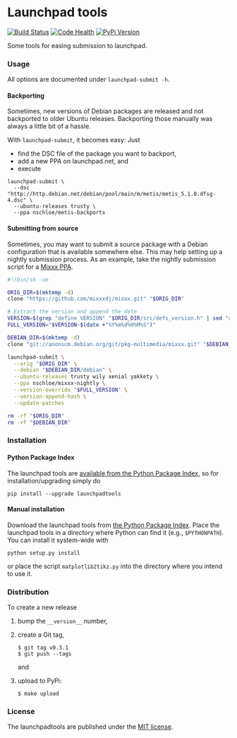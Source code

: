 Launchpad tools
===============

[![Build Status](https://travis-ci.org/nschloe/launchpadtools.svg?branch=master)](https://travis-ci.org/nschloe/launchpadtools)
[![Code Health](https://landscape.io/github/nschloe/launchpadtools/master/landscape.svg?style=flat)](https://landscape.io/github/nschloe/launchpadtools/master)
[![PyPi Version](https://img.shields.io/pypi/v/launchpadtools.svg)](https://pypi.python.org/pypi/launchpadtools)


Some tools for easing submission to launchpad.


### Usage

All options are documented under `launchpad-submit -h`.

#### Backporting

Sometimes, new versions of Debian packages are released and not backported to
older Ubuntu releases. Backporting those manually was always a little bit of a
hassle.

With `launchpad-submit`, it becomes easy: Just

  * find the DSC file of the package you want to backport,
  * add a new PPA on launchpad.net, and
  * execute
```
launchpad-submit \
  --dsc "http://http.debian.net/debian/pool/main/m/metis/metis_5.1.0.dfsg-4.dsc" \
  --ubuntu-releases trusty \
  --ppa nschloe/metis-backports
```

#### Submitting from source

Sometimes, you may want to submit a source package with a Debian configuration
that is available somewhere else. This may help setting up a nightly submission
process. As an example, take the nightly submission script for a
[Mixxx PPA](https://launchpad.net/~nschloe/+archive/ubuntu/mixxx-nightly).

```bash
#!/bin/sh -ue

ORIG_DIR=$(mktemp -d)
clone "https://github.com/mixxxdj/mixxx.git" "$ORIG_DIR"

# Extract the version and append the date
VERSION=$(grep "define VERSION" "$ORIG_DIR/src/defs_version.h" | sed "s/[^0-9]*\([0-9][\.0-9]*\).*/\1/")
FULL_VERSION="$VERSION~$(date +"%Y%m%d%H%M%S")"

DEBIAN_DIR=$(mktemp -d)
clone "git://anonscm.debian.org/git/pkg-multimedia/mixxx.git" "$DEBIAN_DIR"

launchpad-submit \
  --orig "$ORIG_DIR" \
  --debian "$DEBIAN_DIR/debian" \
  --ubuntu-releases trusty wily xenial yakkety \
  --ppa nschloe/mixxx-nightly \
  --version-override "$FULL_VERSION" \
  --version-append-hash \
  --update-patches

rm -rf "$ORIG_DIR"
rm -rf "$DEBIAN_DIR"
```

### Installation

#### Python Package Index

The launchpad tools are [available from the Python Package
Index](https://pypi.python.org/pypi/launchpadtools/), so for
installation/upgrading simply do
```
pip install --upgrade launchpadtools
```

#### Manual installation

Download the launchpad tools from
[the Python Package Index](https://pypi.python.org/pypi/launchpadtools/).
Place the launchpad tools in a directory where Python can find it (e.g.,
`$PYTHONPATH`).  You can install it system-wide with
```
python setup.py install
```
or place the script `matplotlib2tikz.py` into the directory where you intend to
use it.

### Distribution
To create a new release

1. bump the `__version__` number,

2. create a Git tag,
    ```
    $ git tag v0.3.1
    $ git push --tags
    ```
    and

3. upload to PyPi:
    ```
    $ make upload
    ```

### License

The launchpadtools are published under the [MIT license](https://en.wikipedia.org/wiki/MIT_License).
